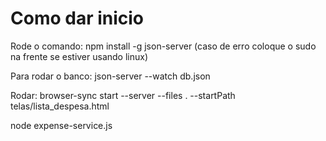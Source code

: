 # Como dar inicio

Rode o comando:
npm install -g json-server (caso de erro coloque o sudo na frente se estiver usando linux)

Para rodar o banco:
json-server --watch db.json

Rodar:
browser-sync start --server --files . --startPath telas/lista_despesa.html

<!-- node server.js -->
node expense-service.js
